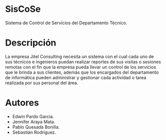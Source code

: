 # SisCoSe
Sistema de Control de Servicios del Departamento Técnico.

# Descripción 
La empresa Jitel Consulting necesita un sistema con el cual cada uno
de sus técnicos e ingenieros puedan realizar reportes de sus visitas o sesiones
remotas con el fin que la empresa pueda llevar un control de los servicios que le
brinda a sus clientes, además que los encargados del departamento de
informática pueden administrar y gestionar cada actividad o tarea realizada por
sus personal del área.

# Autores
- Edwin Pardo García.
- Jennifer Araya Mata.
- Pablo Quesada Bonilla.
- Sebastián Rodríguez.

